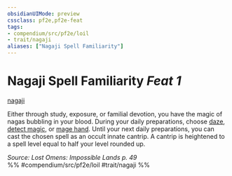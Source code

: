 ```yaml
---
obsidianUIMode: preview
cssclass: pf2e,pf2e-feat
tags:
- compendium/src/pf2e/loil
- trait/nagaji
aliases: ["Nagaji Spell Familiarity"]
---
```

# Nagaji Spell Familiarity  *Feat 1*  
[nagaji](../../rules/traits/nagaji-loil.md)  


Either through study, exposure, or familial devotion, you have the magic of nagas bubbling in your blood. During your daily preparations, choose [daze](../spells/daze.md), [detect magic](../spells/detect-magic.md), or [mage hand](../spells/mage-hand.md). Until your next daily preparations, you can cast the chosen spell as an occult innate cantrip. A cantrip is heightened to a spell level equal to half your level rounded up.

*Source: Lost Omens: Impossible Lands p. 49*  
%% #compendium/src/pf2e/loil #trait/nagaji %%